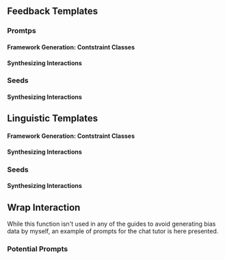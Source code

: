 ## Feedback Templates


### Promtps

#### Framework Generation: Contstraint Classes
#### Synthesizing Interactions


### Seeds
#### Synthesizing Interactions


## Linguistic Templates

#### Framework Generation: Contstraint Classes
#### Synthesizing Interactions


### Seeds
#### Synthesizing Interactions



## Wrap Interaction
While this function isn't used in any of the guides to avoid generating bias data by myself, an example of prompts for the chat tutor is here presented.

### Potential Prompts